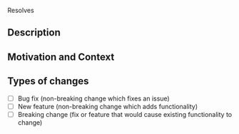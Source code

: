 Resolves 
<!--- Insert ticket number(s) here!-->

## Description

<!--- Describe your changes in detail -->

## Motivation and Context

<!--- Why is this change required? What problem does it solve? -->

## Types of changes

<!--- What types of changes does your code introduce? Put an `x` in all the boxes that apply: -->

- [ ] Bug fix (non-breaking change which fixes an issue)
- [ ] New feature (non-breaking change which adds functionality)
- [ ] Breaking change (fix or feature that would cause existing functionality to change)
